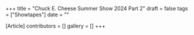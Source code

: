 +++
title = "Chuck E. Cheese Summer Show 2024 Part 2"
draft = false
tags = ["Showtapes"]
date = ""

[Article]
contributors = []
gallery = []
+++